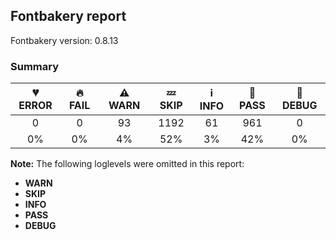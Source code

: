 ## Fontbakery report

Fontbakery version: 0.8.13



### Summary

| 💔 ERROR | 🔥 FAIL | ⚠ WARN | 💤 SKIP | ℹ INFO | 🍞 PASS | 🔎 DEBUG |
|:-----:|:----:|:----:|:----:|:----:|:----:|:----:|
| 0 | 0 | 93 | 1192 | 61 | 961 | 0 |
| 0% | 0% | 4% | 52% | 3% | 42% | 0% |

**Note:** The following loglevels were omitted in this report:
* **WARN**
* **SKIP**
* **INFO**
* **PASS**
* **DEBUG**
